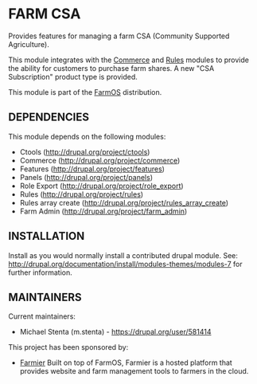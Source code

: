 FARM CSA
========

Provides features for managing a farm CSA (Community Supported Agriculture).

This module integrates with the [Commerce](http://drupal.org/project/commerce)
and [Rules](http://drupal.org/project/rules) modules to provide the ability for
customers to purchase farm shares. A new "CSA Subscription" product type is
provided.

This module is part of the [FarmOS](http://drupal.org/project/farm)
distribution.

DEPENDENCIES
------------

This module depends on the following modules:

 * Ctools (http://drupal.org/project/ctools)
 * Commerce (http://drupal.org/project/commerce)
 * Features (http://drupal.org/project/features)
 * Panels (http://drupal.org/project/panels)
 * Role Export (http://drupal.org/project/role_export)
 * Rules (http://drupal.org/project/rules)
 * Rules array create (http://drupal.org/project/rules_array_create)
 * Farm Admin (http://drupal.org/project/farm_admin)

INSTALLATION
------------

Install as you would normally install a contributed drupal module. See:
http://drupal.org/documentation/install/modules-themes/modules-7 for further
information.

MAINTAINERS
-----------

Current maintainers:
 * Michael Stenta (m.stenta) - https://drupal.org/user/581414

This project has been sponsored by:
 * [Farmier](http://farmier.com)
   Built on top of FarmOS, Farmier is a hosted platform that provides
   website and farm management tools to farmers in the cloud.
